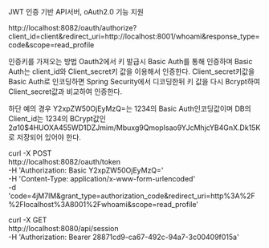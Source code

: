 JWT 인증 기반 API서버, oAuth2.0 기능 지원


http://localhost:8082/oauth/authorize?client_id=client&redirect_uri=http://localhost:8001/whoami&response_type=code&scope=read_profile


인증키를 가져오는 방법
Oauth2에서 키 발급시 Basic Auth를 통해 인증하며 Basic Auth는 client_id와 Client_secret키 값을 이용해서 인증한다. 
Client_secret키값을 Basic Auth로 인코딩하면 Spring Security에서 디코딩한뒤 키 값을 다시 Bcrypt하여 Client_secret값과 비교하여 인증한다.

하단 예의 경우 Y2xpZW50OjEyMzQ=는 1234의 Basic Auth인코딩값이며 DB의 Client_id는 1234의 BCrypt값인 $2a$10$4HUOXA455WD1DZJmim/Mbuxg9QmopIsao9YJcMhjcYB4GnX.Dk15K로 저장되어 있어야 한다. 
  
curl -X POST \
  http://localhost:8082/oauth/token \
  -H 'Authorization: Basic Y2xpZW50OjEyMzQ=' \
  -H 'Content-Type: application/x-www-form-urlencoded' \
  -d 'code=4jM7lM&grant_type=authorization_code&redirect_uri=http%3A%2F%2Flocalhost%3A8001%2Fwhoami&scope=read_profile'
  
 
 
 curl -X GET \
  http://localhost:8080/api/session \
  -H 'Authorization: Bearer 28871cd9-ca67-492c-94a7-3c00409f015a'
 